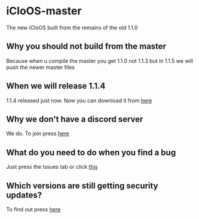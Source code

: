 # iCloOS-master
The new iCloOS built from the remains of the old 1.1.0
## Why you should not build from the master
Because when u compile the master you get 1.1.0 not 1.1.3 but in 1.1.5 we will push the newer master files
## When we will release 1.1.4
1.1.4 released just now. Now you can download it from [here](https://github.com/iCloExecutable/iCloOS/releases/download/114pb/iClosOS.exe)
## Why we don't have a discord server
We do. To join press [here](https://discord.gg/nHagDfWtQc)
## What do you need to do when you find a bug
Just press the Issues tab or click [this](https://github.com/iCloExecutable/iCloOS/issues)
## Which versions are still getting security updates?
To find out press [here](SECURITY.md)


